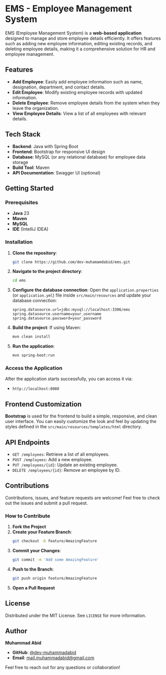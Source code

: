# EMS - Employee Management System

EMS (Employee Management System) is a **web-based application** designed to manage and store employee details efficiently. It offers features such as adding new employee information, editing existing records, and deleting employee details, making it a comprehensive solution for HR and employee management.

## Features

- **Add Employee**: Easily add employee information such as name, designation, department, and contact details.
- **Edit Employee**: Modify existing employee records with updated information.
- **Delete Employee**: Remove employee details from the system when they leave the organization.
- **View Employee Details**: View a list of all employees with relevant details.

## Tech Stack

- **Backend**: Java with Spring Boot
- **Frontend**: Bootstrap for responsive UI design
- **Database**: MySQL (or any relational database) for employee data storage
- **Build Tool**: Maven
- **API Documentation**: Swagger UI (optional)

## Getting Started

### Prerequisites

- **Java** 23
- **Maven**
- **MySQL**
- **IDE** (IntelliJ IDEA)

### Installation

1. **Clone the repository**:
    ```bash
    git clone https://github.com/dev-muhamamdabid/ems.git
    ```
2. **Navigate to the project directory**:
    ```bash
    cd ems
    ```
3. **Configure the database connection**:
    Open the `application.properties` (or `application.yml`) file inside `src/main/resources` and update your database connection:
    ```properties
    spring.datasource.url=jdbc:mysql://localhost:3306/ems
    spring.datasource.username=your_username
    spring.datasource.password=your_password
    ```
4. **Build the project**:
    If using Maven:
    ```bash
    mvn clean install
    ```
5. **Run the application**:
    ```bash
    mvn spring-boot:run
    ```

### Access the Application

After the application starts successfully, you can access it via:
- `http://localhost:8080`

## Frontend Customization

**Bootstrap** is used for the frontend to build a simple, responsive, and clean user interface. You can easily customize the look and feel by updating the styles defined in the `src/main/resources/templates/html` directory.

## API Endpoints

- `GET /employees`: Retrieve a list of all employees.
- `POST /employees`: Add a new employee.
- `PUT /employees/{id}`: Update an existing employee.
- `DELETE /employees/{id}`: Remove an employee by ID.

## Contributions

Contributions, issues, and feature requests are welcome! Feel free to check out the issues and submit a pull request.

### How to Contribute

1. **Fork the Project**
2. **Create your Feature Branch**:
    ```bash
    git checkout -b feature/AmazingFeature
    ```
3. **Commit your Changes**:
    ```bash
    git commit -m 'Add some AmazingFeature'
    ```
4. **Push to the Branch**:
    ```bash
    git push origin feature/AmazingFeature
    ```
5. **Open a Pull Request**

## License

Distributed under the MIT License. See `LICENSE` for more information.

## Author

**Muhammad Abid**

- **GitHub**: [@dev-muhammadabid](https://github.com/dev-muhammadabid)
- **Email**: mail.muhammadabid@gmail.com

Feel free to reach out for any questions or collaboration!
